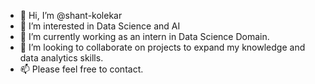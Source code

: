 - 👋 Hi, I’m @shant-kolekar
- 👀 I’m interested in Data Science and AI
- 🌱 I’m currently working as an intern in Data Science Domain.
- 💞️ I’m looking to collaborate on projects to expand my knowledge and data analytics skills.
- 📫 Please feel free to contact.

<!---
shant-kolekar/shant-kolekar is a ✨ special ✨ repository because its `README.md` (this file) appears on your GitHub profile.
You can click the Preview link to take a look at your changes.
--->
